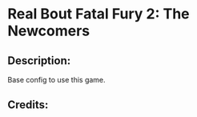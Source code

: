 # Real Bout Fatal Fury 2: The Newcomers

## Description: 

Base config to use this game.

## Credits: 



